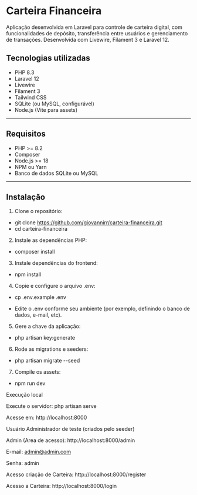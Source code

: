 # Carteira Financeira

Aplicação desenvolvida em Laravel para controle de carteira digital, com funcionalidades de depósito, transferência entre usuários e gerenciamento de transações. Desenvolvida com Livewire, Filament 3 e Laravel 12.

## Tecnologias utilizadas

- PHP 8.3
- Laravel 12
- Livewire
- Filament 3
- Tailwind CSS
- SQLite (ou MySQL, configurável)
- Node.js (Vite para assets)

---

## Requisitos

- PHP >= 8.2
- Composer
- Node.js >= 18
- NPM ou Yarn
- Banco de dados SQLite ou MySQL

---

## Instalação

1. Clone o repositório:

- git clone https://github.com/giovannirr/carteira-financeira.git
- cd carteira-financeira

2. Instale as dependências PHP:

- composer install

3. Instale dependências do frontend:

- npm install

4. Copie e configure o arquivo .env:

- cp .env.example .env

- Edite o .env conforme seu ambiente (por exemplo, definindo o banco de dados, e-mail, etc).

5. Gere a chave da aplicação:

- php artisan key:generate

6. Rode as migrations e seeders:

- php artisan migrate --seed

7. Compile os assets:

- npm run dev


Execução local

Execute o servidor: php artisan serve

Acesse em: http://localhost:8000


Usuário Administrador de teste (criados pelo seeder)

Admin (Area de acesso): http://localhost:8000/admin

E-mail: admin@admin.com

Senha: admin


Acesso criação de Carteira: http://localhost:8000/register

Acesso a Carteira: http://localhost:8000/login